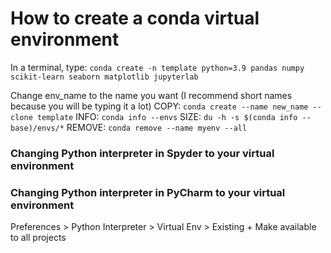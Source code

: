 
# How to create a conda virtual environment

In a terminal, type: 
`conda create -n template python=3.9 pandas numpy scikit-learn seaborn matplotlib jupyterlab`

Change env_name to the name you want (I recommend short names because you will be typing it a lot)
COPY: `conda create --name new_name --clone template`
INFO: `conda info --envs`
SIZE: `du -h -s $(conda info --base)/envs/*`
REMOVE: `conda remove --name myenv --all`

### Changing Python interpreter in Spyder to your virtual environment


### Changing Python interpreter in PyCharm to your virtual environment
Preferences > Python Interpreter > Virtual Env > Existing + Make available to all projects
